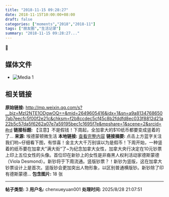 ```yaml
---
title: "2018-11-15 09:28:27"
date: 2018-11-15T10:00:00+08:00
draft: false
categories: ["moments","2018","2018-11"]
tags: ["朋友圈","生活记录"]
summary: "2018-11-15 09:28:27..."
---
```


💜

## 媒体文件

- ![Media 1](/Moments/photos/2018-11-15/201811150928270.jpg)

## 相关链接

**原始链接:** http://mp.weixin.qq.com/s?__biz=MzI2NTE1ODgwOQ==&mid=2649605416&idx=1&sn=a9a81347686507ab7eecfc5f00f2e21c&chksm=f2b8ccdec5cf45c8b2fddfd8ec033f8812d21a22b5c57da5f6262a07e7a59195bec1c1695f7e&mpshare=1&scene=2&srcid=#rd
**链接标题:** 【注意】不是假钱！下周起，全加拿大的$10纸币都要变成竖着的了...
**来源:** 埃德蒙顿微生活
**本地链接:** [查看完整内容](/link_content/2018/11/2018-11-15/link_content/)
**链接摘要:** 点击上方蓝字关注我们哟~仔细看下图，有惊喜！金主大大千万别误以为是假币！下周开始，一种竖着的纸币要在加拿大”满大街“了~为纪念加拿大女性，加拿大央行决定在10元钞票上印上五位女性的头像。首位印在新钞上的女性是非裔黑人权利活动家德斯蒙德（Viola Desmond）。新钞将于下周流通。竖版钞票？！新钞为竖版，这在加拿大钞票设计上是首次。竖版钞会更加突出人物形象，以区别普通横版钞。新钞除了印有德斯蒙德...
**包含图片:** 18 张

---

**帖子类型:** 3
**用户名:** chenxueyuan001
**处理时间:** 2025/8/28 21:07:51